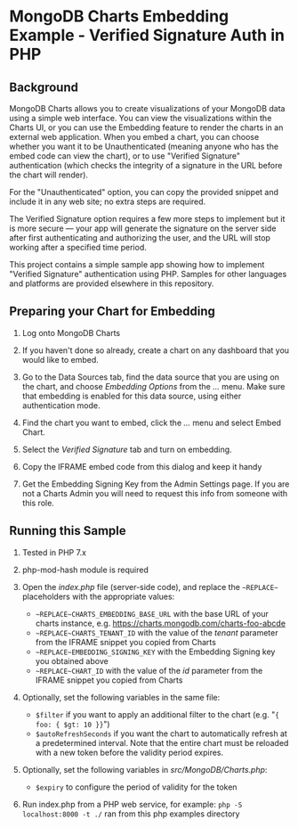 MongoDB Charts Embedding Example - Verified Signature Auth in PHP
=================================================================

Background
----------
MongoDB Charts allows you to create visualizations of your MongoDB data using a simple web interface.
You can view the visualizations within the Charts UI, or you can use the Embedding feature to render
the charts in an external web application. When you embed a chart, you can choose whether you want
it to be Unauthenticated (meaning anyone who has the embed code can view the chart), or to use
"Verified Signature" authentication (which checks the integrity of a signature in the URL before the
chart will render).

For the "Unauthenticated" option, you can copy the provided snippet and include it in any web site;
no extra steps are required.

The Verified Signature option requires a few more steps to implement but it is
more secure — your app will generate the signature on the server side after first authenticating
and authorizing the user, and the URL will stop working after a specified time period.

This project contains a simple sample app showing how to implement "Verified Signature" authentication
using PHP. Samples for other languages and platforms are provided elsewhere in this
repository.

Preparing your Chart for Embedding
----------------------------------

1. Log onto MongoDB Charts

2. If you haven't done so already, create a chart on any dashboard that you would like to embed.

3. Go to the Data Sources tab, find the data source that you are using on the chart, and choose
   *Embedding Options* from the *...* menu. Make sure that embedding is enabled for this data source,
   using either authentication mode.

4. Find the chart you want to embed, click the *...* menu and select Embed Chart.

5. Select the *Verified Signature* tab and turn on embedding.

6. Copy the IFRAME embed code from this dialog and keep it handy

7. Get the Embedding Signing Key from the Admin Settings page. If you are not a Charts Admin you
   will need to request this info from someone with this role.

Running this Sample
-------------------

1. Tested in PHP 7.x

2. php-mod-hash module is required

3. Open the *index.php* file (server-side code), and replace the
    `~REPLACE~` placeholders with the appropriate values:
    - `~REPLACE~CHARTS_EMBEDDING_BASE_URL` with the base URL of your charts instance, e.g.
       https://charts.mongodb.com/charts-foo-abcde
    - `~REPLACE~CHARTS_TENANT_ID` with the value of the *tenant* parameter from the IFRAME snippet you
       copied from Charts
    - `~REPLACE~EMBEDDING_SIGNING_KEY` with the Embedding Signing key you obtained above
    - `~REPLACE~CHART_ID` with the value of the *id* parameter from the IFRAME snippet you copied from Charts

4. Optionally, set the following variables in the same file:
    - `$filter` if you want to apply an additional filter to the chart (e.g. "`{ foo: { $gt: 10 }}`")
    - `$autoRefreshSeconds` if you want the chart to automatically refresh at a predetermined interval. Note
          that the entire chart must be reloaded with a new token before the validity period expires. 

5. Optionally, set the following variables in *src/MongoDB/Charts.php*:
    - `$expiry` to configure the period of validity for the token

6. Run index.php from a PHP web service, for example: `php -S localhost:8000 -t ./` ran from this php examples directory
